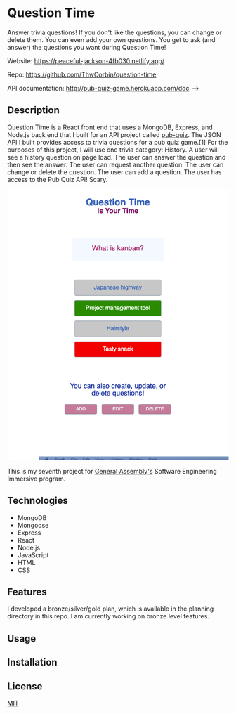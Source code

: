 # Question Time

Answer trivia questions! If you don't like the questions, you can change or delete them. You can even add your own questions. You get to ask (and answer) the questions you want during Question Time!

Website: https://peaceful-jackson-4fb030.netlify.app/

Repo: https://github.com/ThwCorbin/question-time

API documentation: http://pub-quiz-game.herokuapp.com/doc -->

## Description

Question Time is a React front end that uses a MongoDB, Express, and Node.js back end that I built for an API project called [pub-quiz](https://github.com/ThwCorbin/pub-quiz "repo on GitHub"). The JSON API I built provides access to trivia questions for a pub quiz game.[1] For the purposes of this project, I will use one trivia category: History. A user will see a history question on page load. The user can answer the question and then see the answer. The user can request another question. The user can change or delete the question. The user can add a question. The user has access to the Pub Quiz API! Scary.

![Question Time screenshot](./question-time.png "Question Time")

This is my seventh project for [General Assembly's](https://generalassemb.ly/ "General Assembly homepage") Software Engineering Immersive program.

## Technologies

- MongoDB
- Mongoose
- Express
- React
- Node.js
- JavaScript
- HTML
- CSS

## Features

I developed a bronze/silver/gold plan, which is available in the planning directory in this repo. I am currently working on bronze level features.

## Usage

<!--
Go to http://pub-quiz-game.herokuapp.com/history, which will GET 50 questions in JSON format from the database. See the [API documentation](http://pub-quiz-game.herokuapp.com/doc "Pub Quiz API documentation") for the routes to perform CRUD operations in [Postman](https://www.postman.com/ "A collaboration platform for API development."). -->

<!-- Follow the installation instructions below, `cd` to the pub-quiz directory, and run the following commands in the terminal:

- `node db/seed.js`
- `nodemon index.js`
- note: or `node index.js` if you do not have nodemon installed

Then paste http://localhost:3000/history into your favorite browser. Enjoy the JSON data.

Note: for better viewing pleasure, add an extension to your browser that formats JSON data. For example, the JSON Viewer extension in Chrome is lovely. -->

## Installation

<!-- - Clone the repo: https://github.com/ThwCorbin/pub-quiz
- `cd` to the pub-quiz directory
- run `npm i` in the terminal
- note: you will also need to install mongodb globally -->

## License

[MIT](LICENSE.txt "MIT License text file")
